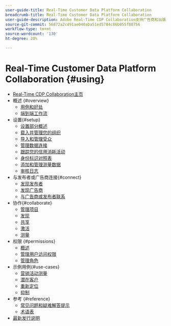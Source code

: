 ```yaml
---
user-guide-title: Real-Time Customer Data Platform Collaboration
breadcrumb-title: Real-Time Customer Data Platform Collaboration
user-guide-description: Adobe Real-Time CDP Collaboration支持广告商和出版商之间的无缝和安全数据共享和协作，促进实时受众洞察和个性化营销策略。
source-git-commit: 56872a2cd91ae040aba51ed5784c86b055f88756
workflow-type: tm+mt
source-wordcount: '130'
ht-degree: 20%

---
```



# Real-Time Customer Data Platform Collaboration {#using}

* [Real-Time CDP Collaboration主页](./home.md)
* 概述 {#overview}
   * [用例和好处](./use-cases-benefits.md)
   * [端到端工作流](./end-to-end-workflow.md)
* 设置{#setup}
   * [设置部分概述](./setup/setup-overview.md)
   * [载入并管理您的组织](./setup/onboard-organization.md)
   * [导入和管理受众](./setup/onboard-audiences.md)
   * [管理数据连接](./setup/manage-data-connection.md)
   * [跟踪您的信用消耗活动](/help/guide/setup/my-activity.md)
   * [身份标识对照表](./setup/identity-crosswalk.md)
   * [添加和管理测量数据](./setup/onboard-measurement-data.md)
   * [审核日志](./setup/audit-logs.md)
* 与发布者或广告商连接{#connect}
   * [发现发布者](./connect/discover-publishers.md)
   * [发现广告商](./connect/discover-advertisers.md)
   * [与广告商或发布者联系](./connect/establishing-connections.md)
* 协作{#collaborate}
   * [管理项目](./collaborate/manage-projects.md)
   * [发现](./collaborate/discover.md)
   * [共享](./collaborate/share.md)
   * [激活](./collaborate/activate.md)
   * [测量](./collaborate/measure.md)
* 权限 {#permissions}
   * [概述](/help/guide/permissions/overview.md)
   * [管理用户访问权限](/help/guide/permissions/manage-user-access.md)
   * [管理角色](/help/guide/permissions/manage-roles.md)
* 示例用例{#use-cases}
   * [营销活动测量](./use-cases/campaign-measurement.md)
   * [潜在客户](./use-cases/prospecting.md)
   * [重新定位](./use-cases/retargeting.md)
   * [抑制](./use-cases/suppression.md)
* 参考 {#reference}
   * [常见问题和疑难解答提示](./faqs/common-questions.md)
   * [术语表](./glossary.md)
* [最新发行说明](/help/guide/release-notes/latest.md)

